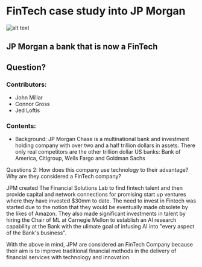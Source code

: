 # FinTech case study into JP Morgan
![alt text](https://cdn1.benzinga.com/files/imagecache/1024x768xUP/images/story/2012/top_of_jpmorgan_chase_tower_5_0.jpg)

## JP Morgan a bank that is now a FinTech

## Question?

### Contributors:
* John Millar
* Connor Gross
* Jed Loftis

### Contents:
* Background: JP Morgan Chase is a multinational bank and investment holding company with over two and a half trillion dollars in assets. There only real competitors are the other trillion dollar US banks:  Bank of America, Citigroup, Wells Fargo and Goldman Sachs

Questions 2: How does this company use technology to their advantage? Why are they considered a FinTech company? 

JPM created The Financial Solutions Lab to find fintech talent and then provide capital and network connections for promising start up ventures where they have invested $30mm to date. The need to invest in Fintech was started due to the notion that they would be eventually made obsolete by the likes of Amazon. They also made significant investments in talent by hiring the Chair of ML at Carnegie Mellon to establish an AI research capability at the Bank with the ulimate goal of infusing AI into "every aspect of the Bank's business". 

With the above in mind, JPM are considered an FinTech Company because their aim is to improve traditional financial methods in the delivery of financial services with technology and innovation.

